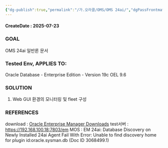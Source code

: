 ```yaml
---
{"dg-publish":true,"permalink":"/가.오라클/OMS/OMS 24ai/","dgPassFrontmatter":true,"noteIcon":""}
---
```


#### CreateDate : 2025-07-23

### GOAL
OMS 24ai 일반론 문서
### Tested Env, APPLIES TO:
Oracle Database - Enterprise Edition - Version 19c
OEL 9.6
### SOLUTION
1. Web GUI 환경의 모니터링 및 fleet 구성


### REFERENCES
download : [Oracle Enterprise Manager Downloads](https://www.oracle.com/enterprise-manager/downloads/)
test서버 : https://192.168.100.18:7803/em
MOS : 
EM 24ai: Database Discovery on Newly Installed 24ai Agent Fail With Error: Unable to find discovery home for plugin id:oracle.sysman.db (Doc ID 3068499.1)	

